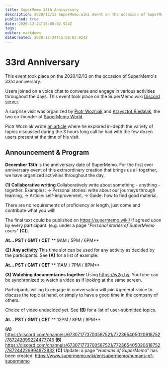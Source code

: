 ```yaml
---
title: SuperMemo 33th Anniversary
description: 2020/12/13 SuperMemo.wiki event on the occasion of SuperMemo's 33th anniversary.
published: true
date: 2020-12-24T15:08:02.924Z
tags: 
editor: markdown
dateCreated: 2020-12-24T15:08:02.924Z
---
```


# 33rd Anniversary

This event took place on the 2020/12/13 on the occasion of SuperMemo's 33rd anniversary.

Users joined on a voice chat to converse and engage in various activities throughout the days. This event took place on the SuperMemo.wiki [Discord server](https://discord.gg/vUQhqCT).

A surprise visit was organized by [Piotr Wozniak](/supermemo/piotr-wozniak) and [Krzysztof Biedalak](/supermemo/krzysztof-biedalak), the two co-founder of [SuperMemo World](https://super-memory.com/english/company/smworld.htm).

Piotr Wozniak wrote [an article](https://supermemo.guru/wiki/33rd_anniversary_of_SuperMemo) where he explored in-depth the variety of topics discussed during the 3 hours long call he had with the few dozen users present at the time of his visit.

## Announcement & Program

**December 13th** is the anniversary date of SuperMemo. For the first ever anniversary event of this extraordinary creation that brings us all together, we have organized activities throughout the day.

__**(1) Collaborative writing**__
Collaboratively write about something - anything - together. Examples:
  -> Personal stories: write about our journeys through learning,
  -> Article: self-improvement,
  -> Guide: how to find good material.

There are no requirements of proficiency or length, just come and contribute what you will!

The final text could be published on <https://supermemo.wiki/> if agreed upon by every participant. (e.g. under a page "*Personal stories of SuperMemo users*" **(C)**).

**At... PST   / GMT  / CET**
**         9AM  / 5PM  / 6PM**


__**(2) Any activity**__
This time slot can be used for any activity as decided by the participants. See **(A)** for a list of example.

**At... PST   / GMT  / CET**
**        11AM  / 7PM   / 8PM**


__**(3) Watching documentaries together**__
Using <https://w2g.tv/>, YouTube can be synchronized to watch a video as if looking at the same screen.

Participants willing to engage in conversation will join #general-voice to discuss the topic at hand, or simply to have a good time in the company of others.

Choice of video undecided yet. See **(B)** for a list of user-submitted topics.

**At... PST   / GMT  / CET**
**        12PM  / 8PM  / 9PM**

**(A)** https://discord.com/channels/673071773700587521/772365405020618752/787242099224477746
**(B)** https://discord.com/channels/673071773700587521/772365405020618752/787244229994872832
**(C)** Update: a page "*Humans of SuperMemo*" has been created: <https://www.supermemo.wiki/en/supermemo/humans-of-supermemo>
